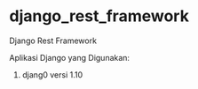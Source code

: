 # django_rest_framework
Django Rest Framework

Aplikasi Django yang Digunakan:
  1. djang0 versi 1.10





